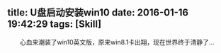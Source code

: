 title: U盘启动安装win10
date: 2016-01-16 19:42:29
tags: [Skill]
---
　　心血来潮装了win10英文版，原来win8.1卡出翔，现在世界终于清静了...
<!--more-->

